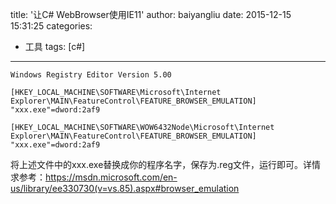 title: '让C# WebBrowser使用IE11'
author: baiyangliu
date: 2015-12-15 15:31:25
categories:
- 工具
tags: [c#]
---
<!--more-->
```
Windows Registry Editor Version 5.00

[HKEY_LOCAL_MACHINE\SOFTWARE\Microsoft\Internet Explorer\MAIN\FeatureControl\FEATURE_BROWSER_EMULATION]
"xxx.exe"=dword:2af9

[HKEY_LOCAL_MACHINE\SOFTWARE\WOW6432Node\Microsoft\Internet Explorer\MAIN\FeatureControl\FEATURE_BROWSER_EMULATION]
"xxx.exe"=dword:2af9
```
将上述文件中的xxx.exe替换成你的程序名字，保存为.reg文件，运行即可。详情求参考：https://msdn.microsoft.com/en-us/library/ee330730(v=vs.85).aspx#browser_emulation